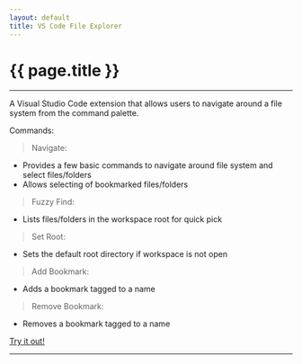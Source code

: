 ```yaml
---
layout: default
title: VS Code File Explorer
---
```

# {{ page.title }}

---

A Visual Studio Code extension that allows users to navigate around a file system from the command palette.

Commands:

> Navigate: 
+ Provides a few basic commands to navigate around file system and select files/folders
+ Allows selecting of bookmarked files/folders
> Fuzzy Find:
+ Lists files/folders in the workspace root for quick pick
> Set Root:
+ Sets the default root directory if workspace is not open
> Add Bookmark:
+ Adds a bookmark tagged to a name
> Remove Bookmark: 
+ Removes a bookmark tagged to a name


[Try it out!](https://marketplace.visualstudio.com/items?itemName=Julwrites.codeexplorer)

---